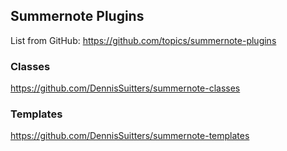 ## Summernote Plugins

List from GitHub: https://github.com/topics/summernote-plugins

### Classes

https://github.com/DennisSuitters/summernote-classes

### Templates

https://github.com/DennisSuitters/summernote-templates
